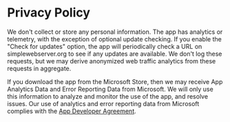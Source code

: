 # Privacy Policy

We don't collect or store any personal information. The app has analytics or telemetry, with the exception of optional update checking. If you enable the "Check for updates" option, the app will periodically check a URL on simplewebserver.org to see if any updates are available. We don't log these requests, but we may derive anonymized web traffic analytics from these requests in aggregate.

If you download the app from the Microsoft Store, then we may receive App Analytics Data and Error Reporting Data from Microsoft. We will only use this information to analyze and monitor the use of the app, and resolve issues. Our use of analytics and error reporting data from Microsoft complies with the [App Developer Agreement](https://query.prod.cms.rt.microsoft.com/cms/api/am/binary/RE4o4bH).